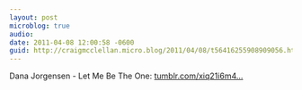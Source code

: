 ```yaml
---
layout: post
microblog: true
audio: 
date: 2011-04-08 12:00:58 -0600
guid: http://craigmcclellan.micro.blog/2011/04/08/t56416255908909056.html
---
```

Dana Jorgensen - Let Me Be The One: [tumblr.com/xiq21i6m4...](http://tumblr.com/xiq21i6m4e)
